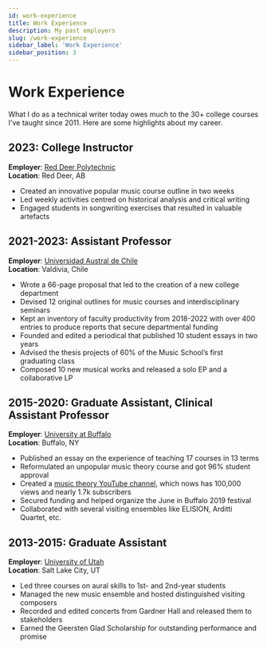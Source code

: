 ```yaml
---
id: work-experience
title: Work Experience
description: My past employers
slug: /work-experience
sidebar_label: 'Work Experience'
sidebar_position: 3
---
```


# Work Experience

What I do as a technical writer today owes much to the 30+ college courses I've taught since 2011. Here are some highlights about my career.

## 2023: College Instructor

**Employer**: [Red Deer Polytechnic](https://rdpolytech.ca/)  
**Location**: Red Deer, AB

- Created an innovative popular music course outline in two weeks
- Led weekly activities centred on historical analysis and critical writing
- Engaged students in songwriting exercises that resulted in valuable artefacts

## 2021-2023: Assistant Professor

**Employer**: [Universidad Austral de Chile](https://arquitectura-artes.uach.cl/escuela-de-artes-musicales-y-sonoras/)  
**Location**: Valdivia, Chile

- Wrote a 66-page proposal that led to the creation of a new college department
- Devised 12 original outlines for music courses and interdisciplinary seminars
- Kept an inventory of faculty productivity from 2018-2022 with over 400 entries to produce reports that secure departmental funding
- Founded and edited a periodical that published 10 student essays in two years
- Advised the thesis projects of 60% of the Music School’s first graduating class
- Composed 10 new musical works and released a solo EP and a collaborative LP

## 2015-2020: Graduate Assistant, Clinical Assistant Professor

**Employer**: [University at Buffalo](https://arts-sciences.buffalo.edu/music.html)  
**Location**: Buffalo, NY
- Published an essay on the experience of teaching 17 courses in 13 terms
- Reformulated an unpopular music theory course and got 96% student approval
- Created a [music theory YouTube channel](https://www.youtube.com/@musictheory1017/videos), which nows has 100,000 views and nearly 1.7k subscribers 
- Secured funding and helped organize the June in Buffalo 2019 festival
- Collaborated with several visiting ensembles like ELISION, Arditti Quartet, etc.

## 2013-2015: Graduate Assistant

**Employer**: [University of Utah](https://arts-sciences.buffalo.edu/music.html)  
**Location**: Salt Lake City, UT

- Led three courses on aural skills to 1st- and 2nd-year students
- Managed the new music ensemble and hosted distinguished visiting composers
- Recorded and edited concerts from Gardner Hall and released them to stakeholders
- Earned the Geersten Glad Scholarship for outstanding performance and promise
